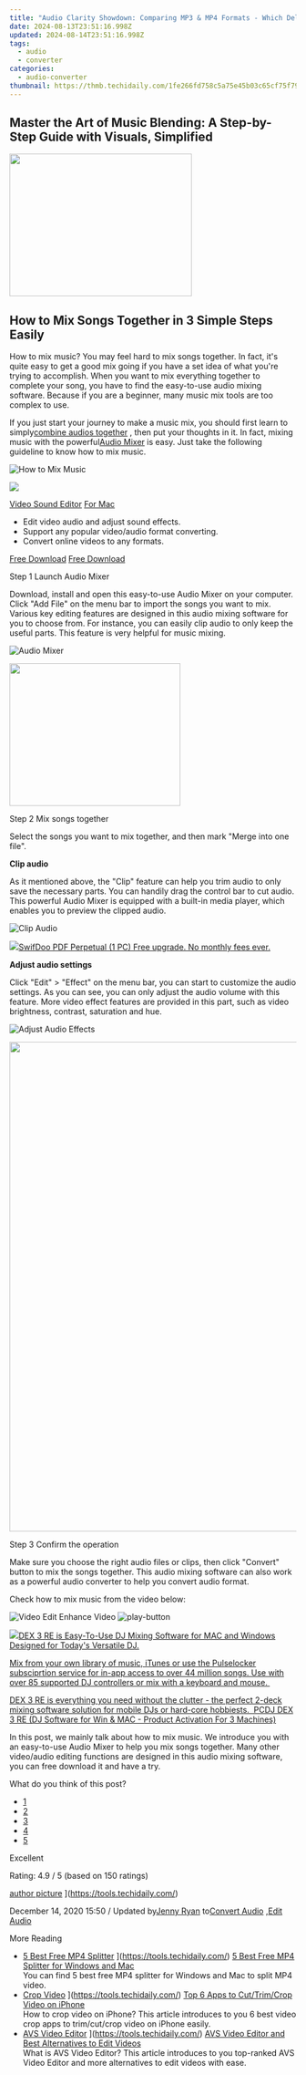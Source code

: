 ```yaml
---
title: "Audio Clarity Showdown: Comparing MP3 & MP4 Formats - Which Delivers Better Sound Quality & Smaller File Size?"
date: 2024-08-13T23:51:16.998Z
updated: 2024-08-14T23:51:16.998Z
tags:
  - audio
  - converter
categories:
  - audio-converter
thumbnail: https://thmb.techidaily.com/1fe266fd758c5a75e45b03c65cf75f79c47b7be92cf62fce6f2e53504509e2e1.jpg
---
```


## Master the Art of Music Blending: A Step-by-Step Guide with Visuals, Simplified

<!-- affiliate ads begin -->
<a href="https://zonlipartnershipprogram.pxf.io/c/5597632/1821134/17882" target="_top" id="1821134"><img src="//a.impactradius-go.com/display-ad/17882-1821134" border="0" alt="" width="320" height="250"/></a><img height="0" width="0" src="https://imp.pxf.io/i/5597632/1821134/17882" style="position:absolute;visibility:hidden;" border="0" />
<!-- affiliate ads end -->
## How to Mix Songs Together in 3 Simple Steps Easily

 How to mix music? You may feel hard to mix songs together. In fact, it's quite easy to get a good mix going if you have a set idea of what you're trying to accomplish. When you want to mix everything together to complete your song, you have to find the easy-to-use audio mixing software. Because if you are a beginner, many music mix tools are too complex to use.

 If you just start your journey to make a music mix, you should first learn to simply[combine audios together](https://tools.techidaily.com/) , then put your thoughts in it. In fact, mixing music with the powerful[Audio Mixer](https://tools.techidaily.com/aiseesoft/video-converter-ultimate/) is easy. Just take the following guideline to know how to mix music.

![How to Mix Music](https://www.aiseesoft.com/images/feature/how-to-mix-music.jpg)
<!-- affiliate ads begin -->
<a href="https://estore.winxdvd.com/order/checkout.php?PRODS=4081991&QTY=1&AFFILIATE=108875&CART=1"><img src="https://www.winxdvd.com/affiliate/new-banner/wt-500x500.jpg" border="0"></a>
<!-- affiliate ads end -->

[Video Sound Editor](https://tools.techidaily.com/aiseesoft/video-converter-ultimate/) [For Mac](https://tools.techidaily.com/aiseesoft/video-converter-ultimate/)

* Edit video audio and adjust sound effects.
* Support any popular video/audio format converting.
* Convert online videos to any formats.

[Free Download](https://secure.2checkout.com/order/cart.php?PRODS=4575878&QTY=1&AFFILIATE=108875) [Free Download](https://secure.2checkout.com/order/cart.php?PRODS=4594445&QTY=1&AFFILIATE=108875)

Step 1 Launch Audio Mixer

 Download, install and open this easy-to-use Audio Mixer on your computer. Click "Add File" on the menu bar to import the songs you want to mix. Various key editing features are designed in this audio mixing software for you to choose from. For instance, you can easily clip audio to only keep the useful parts. This feature is very helpful for music mixing.

![Audio Mixer](https://www.aiseesoft.com/images/video-converter-ultimate/run-aiseesoft-video-converter-ultimate.jpg)
<!-- affiliate ads begin -->
<a href="https://dhgate.sjv.io/c/5597632/1678785/12108" target="_top" id="1678785"><img src="//a.impactradius-go.com/display-ad/12108-1678785" border="0" alt="" width="300" height="250"/></a>
<!-- affiliate ads end -->

Step 2 Mix songs together

 Select the songs you want to mix together, and then mark "Merge into one file".

**Clip audio**

 As it mentioned above, the "Clip" feature can help you trim audio to only save the necessary parts. You can handily drag the control bar to cut audio. This powerful Audio Mixer is equipped with a built-in media player, which enables you to preview the clipped audio.

![Clip Audio](https://www.aiseesoft.com/images/video-converter-ultimate/clip-audio.jpg)
<!-- affiliate ads begin -->
<a href="https://purchase.swifdoo.com/order/checkout.php?PRODS=40002162&QTY=1&AFFILIATE=108875&CART=1"><img src="https://secure.avangate.com/images/merchant/8b932759a5a04ddb34bf79e3f9072e4b/products/1_Product%20box%20white-1024x1024.png" border="0">SwifDoo PDF Perpetual (1 PC) Free upgrade. No monthly fees ever. 
</a>
<!-- affiliate ads end -->

**Adjust audio settings**

 Click "Edit" > "Effect" on the menu bar, you can start to customize the audio settings. As you can see, you can only adjust the audio volume with this feature. More video effect features are provided in this part, such as video brightness, contrast, saturation and hue.

![Adjust Audio Effects](https://www.aiseesoft.com/images/video-converter-ultimate/apply-audio-effects.jpg)
<!-- affiliate ads begin -->
<a href="https://propmoneyinc.pxf.io/c/5597632/1803116/14559" target="_top" id="1803116"><img src="//a.impactradius-go.com/display-ad/14559-1803116" border="0" alt="" width="859" height="859"/></a><img height="0" width="0" src="https://imp.pxf.io/i/5597632/1803116/14559" style="position:absolute;visibility:hidden;" border="0" />
<!-- affiliate ads end -->

Step 3 Confirm the operation

 Make sure you choose the right audio files or clips, then click "Convert" button to mix the songs together. This audio mixing software can also work as a powerful audio converter to help you convert audio format.

Check how to mix music from the video below:

![Video Edit Enhance Video](https://www.aiseesoft.com/images/youtube-video/video-edit-enhance-video.jpg) ![play-button](https://www.aiseesoft.com/images/play-button.png)
<!-- affiliate ads begin -->
<a href="https://shop.pcdj.com/order/checkout.php?PRODS=4698827&QTY=1&AFFILIATE=108875&CART=1"> <img src="https://secure.avangate.com/images/merchant/47f4b6321e9fd8e8f7326a6adc1a7c1e/products/dex3REpage-newmainscreenshot.png" border="0">DEX 3 RE is Easy-To-Use DJ Mixing Software for MAC and Windows Designed for Today's Versatile DJ. 

 Mix from your own library of music, iTunes or use the Pulselocker subsciprtion service for in-app access to over 44 million songs. Use with over 85 supported DJ controllers or mix with a keyboard and mouse.  

 DEX 3 RE is everything you need without the clutter - the perfect 2-deck mixing software solution for mobile DJs or hard-core hobbiests.  
 PCDJ DEX 3 RE (DJ Software for Win & MAC - Product Activation For 3 Machines)</a>
<!-- affiliate ads end -->

 In this post, we mainly talk about how to mix music. We introduce you with an easy-to-use Audio Mixer to help you mix songs together. Many other video/audio editing functions are designed in this audio mixing software, you can free download it and have a try.

What do you think of this post?

* [1](https://tools.techidaily.com/)
* [2](https://tools.techidaily.com/)
* [3](https://tools.techidaily.com/)
* [4](https://tools.techidaily.com/)
* [5](https://tools.techidaily.com/)

Excellent

Rating: 4.9 / 5 (based on 150 ratings)

[author picture](https://www.aiseesoft.com/images/author/jenny.png) ](https://tools.techidaily.com/)

 December 14, 2020 15:50 / Updated by[Jenny Ryan](https://tools.techidaily.com/) to[Convert Audio](https://tools.techidaily.com/) ,[Edit Audio](https://tools.techidaily.com/)

More Reading

* [5 Best Free MP4 Splitter](https://www.aiseesoft.com/images/more-reading/mp4-splitter-s.jpg) ](https://tools.techidaily.com/) [5 Best Free MP4 Splitter for Windows and Mac](https://tools.techidaily.com/)  
 You can find 5 best free MP4 splitter for Windows and Mac to split MP4 video.
* [Crop Video](https://www.aiseesoft.com/images/more-reading/crop-video-s.jpg) ](https://tools.techidaily.com/) [Top 6 Apps to Cut/Trim/Crop Video on iPhone](https://tools.techidaily.com/)  
 How to crop video on iPhone? This article introduces to you 6 best video crop apps to trim/cut/crop video on iPhone easily.
* [AVS Video Editor](https://www.aiseesoft.com/images/more-reading/avs-video-editor-s.jpg) ](https://tools.techidaily.com/) [AVS Video Editor and Best Alternatives to Edit Videos](https://tools.techidaily.com/)  
 What is AVS Video Editor? This article introduces to you top-ranked AVS Video Editor and more alternatives to edit videos with ease.

<ins class="adsbygoogle"
     style="display:block"
     data-ad-format="autorelaxed"
     data-ad-client="ca-pub-7571918770474297"
     data-ad-slot="1223367746"></ins>



<ins class="adsbygoogle"
     style="display:block"
     data-ad-client="ca-pub-7571918770474297"
     data-ad-slot="8358498916"
     data-ad-format="auto"
     data-full-width-responsive="true"></ins>
